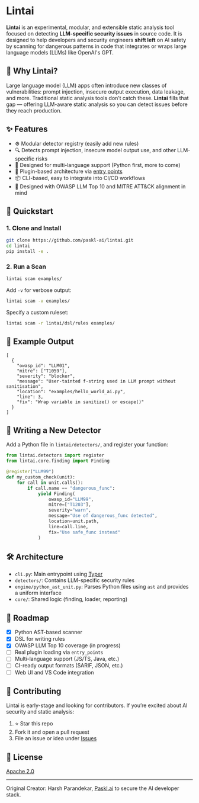 # Lintai

**Lintai** is an experimental, modular, and extensible static analysis tool focused on detecting **LLM-specific security issues** in source code. It is designed to help developers and security engineers **shift left** on AI safety by scanning for dangerous patterns in code that integrates or wraps large language models (LLMs) like OpenAI's GPT.

## 🤔 Why Lintai?

Large language model (LLM) apps often introduce new classes of vulnerabilities: prompt injection, insecure output execution, data leakage, and more. Traditional static analysis tools don’t catch these. **Lintai** fills that gap — offering LLM-aware static analysis so you can detect issues before they reach production.

## ✨ Features

- ⚙️ Modular detector registry (easily add new rules)
- 🔍 Detects prompt injection, insecure model output use, and other LLM-specific risks
- 🧠 Designed for multi-language support (Python first, more to come)
- 🔌 Plugin-based architecture via [entry points](https://packaging.python.org/en/latest/guides/creating-and-discovering-plugins/)
- 📦 CLI-based, easy to integrate into CI/CD workflows
- 📄 Designed with OWASP LLM Top 10 and MITRE ATT&CK alignment in mind

## 🚀 Quickstart

### 1. Clone and Install

```bash
git clone https://github.com/paskl-ai/lintai.git
cd lintai
pip install -e .
````

### 2. Run a Scan

```bash
lintai scan examples/
```

Add `-v` for verbose output:

```bash
lintai scan -v examples/
```

Specify a custom ruleset:

```bash
lintai scan -r lintai/dsl/rules examples/
```

## 🧪 Example Output

```
[
  {
    "owasp_id": "LLM01",
    "mitre": ["T1059"],
    "severity": "blocker",
    "message": "User-tainted f-string used in LLM prompt without sanitisation",
    "location": "examples/hello_world_ai.py",
    "line": 3,
    "fix": "Wrap variable in sanitize() or escape()"
  }
]
```

## 🧩 Writing a New Detector

Add a Python file in `lintai/detectors/`, and register your function:

```python
from lintai.detectors import register
from lintai.core.finding import Finding

@register("LLM99")
def my_custom_check(unit):
    for call in unit.calls():
        if call.name == "dangerous_func":
            yield Finding(
                owasp_id="LLM99",
                mitre=["T1203"],
                severity="warn",
                message="Use of dangerous_func detected",
                location=unit.path,
                line=call.line,
                fix="Use safe_func instead"
            )
```

## 🛠 Architecture

* `cli.py`: Main entrypoint using [Typer](https://typer.tiangolo.com/)
* `detectors/`: Contains LLM-specific security rules
* `engine/python_ast_unit.py`: Parses Python files using `ast` and provides a uniform interface
* `core/`: Shared logic (finding, loader, reporting)

## 🎯 Roadmap

* [x] Python AST-based scanner
* [x] DSL for writing rules
* [x] OWASP LLM Top 10 coverage (in progress)
* [ ] Real plugin loading via `entry_points`
* [ ] Multi-language support (JS/TS, Java, etc.)
* [ ] CI-ready output formats (SARIF, JSON, etc.)
* [ ] Web UI and VS Code integration

## 🤝 Contributing

Lintai is early-stage and looking for contributors. If you’re excited about AI security and static analysis:

1. ⭐ Star this repo
2. Fork it and open a pull request
3. File an issue or idea under [Issues](https://github.com/paskl-ai/lintai/issues)

## 📄 License

[Apache 2.0](LICENSE)

---

Original Creator: Harsh Parandekar, [Paskl.ai](https://paskl.ai) to secure the AI developer stack.
